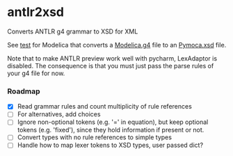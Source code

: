 # antlr2xsd
Converts ANTLR g4 grammar to XSD for XML

See [test](test/test.py) for Modelica that converts a [Modelica.g4](test/g4/Modelica.g4) file to an [Pymoca.xsd](test/output/Pymoca.xsd) file.

Note that to make ANTLR preview work well with pycharm, LexAdaptor is disabled. The consequence is that you must just pass the parse rules of your g4 file for now.

### Roadmap
* [x] Read grammar rules and count multiplicity of rule references
* [ ] For alternatives, add choices
* [ ] Ignore non-optional tokens (e.g. '=' in equation), but keep optional tokens (e.g. 'fixed'), since they hold information if present or not.
* [ ] Convert types with no rule references to simple types
* [ ] Handle how to map lexer tokens to XSD types, user passed dict?
